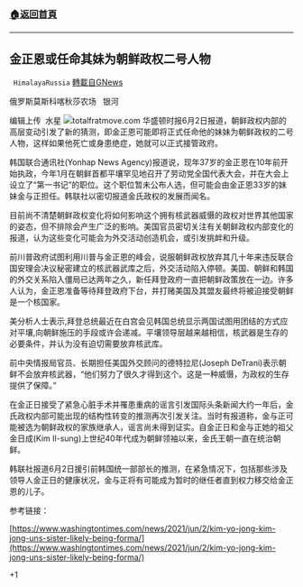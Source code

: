 ###  [:house:返回首頁](https://github.com/ourhimalayas/txt)
---

## 金正恩或任命其妹为朝鲜政权二号人物
` HimalayaRussia` [轉載自GNews](https://gnews.org/zh-hans/1292994/)

俄罗斯莫斯科喀秋莎农场   银河

编辑上传  水星
![]()![](https://gnews-media-offload.s3.amazonaws.com/wp-content/uploads/2021/06/02225606/K.png)totalfratmove.com
华盛顿时报6月2日报道，朝鲜政权内部的高层变动引发了新的猜测，即金正恩可能即将正式任命他的妹妹为朝鲜政权的二号人物，这样如果他死亡或身患绝症，她就可以正式接管政府。

韩国联合通讯社(Yonhap News Agency)报道说，现年37岁的金正恩在10年前开始执政，今年1月在朝鲜首都平壤罕见地召开了劳动党全国代表大会，并在大会上设立了“第一书记”的职位。这个职位暂未公布人选，但可能会由金正恩33岁的妹妹金与正担任。韩联社以密切报道金氏政权的发展而闻名。

目前尚不清楚朝鲜政权变化将如何影响这个拥有核武器威慑的政权对世界其他国家的姿态，但不排除会产生广泛的影响。美国官员密切关注有关朝鲜政权内部变化的报道，认为这些变化可能会为外交活动创造机会，或引发挑衅和升级。

前川普政府试图利用川普与金正恩的峰会，说服朝鲜政权放弃其几十年来违反联合国安理会决议秘密建立的核武器武库之后，外交活动陷入停顿。美国、朝鲜和韩国的外交关系陷入僵局已达两年之久，新任拜登政府一直把朝鲜政策放在一边。许多人认为，金正恩准备等待拜登政府下台，并打赌美国及其盟友最终将被迫接受朝鲜是一个核国家。

美分析人士表示,拜登总统最近在白宫会见韩国总统显示两国试图用团结的方式应对平壤,向朝鲜施压的手段或许会递减。平壤领导层越来越相信，核武器是生存的必要条件，并认为没有迫切需要放弃核武库。

前中央情报局官员、长期担任美国外交顾问的德特拉尼(Joseph DeTrani)表示朝鲜不会放弃核武器，“他们努力了很久才得到这个。这是一种威慑，为政权的生存提供了保障。”

在金正日接受了紧急心脏手术并罹患重病的谣言引发国际头条新闻大约一年后，金氏政权内部可能出现的结构性转变的推测再次引发关注。当时有报道称，金与正可能被选为朝鲜政权的家族继承人，谣言尚未得到证实。自金正日和金与正她的祖父金日成(Kim Il-sung)上世纪40年代成为朝鲜领袖以来，金氏王朝一直在统治朝鲜。

韩联社报道6月2日援引前韩国统一部部长的推测，在紧急情况下，包括那些涉及领导人金正日的健康状况，金与正将有可能成为暂时的继任者直到权力移交给金正恩的儿子。

参考链接：

[https://www.washingtontimes.com/news/2021/jun/2/kim-yo-jong-kim-jong-uns-sister-likely-being-forma/](https://www.washingtontimes.com/news/2021/jun/2/kim-yo-jong-kim-jong-uns-sister-likely-being-forma/)

+1
